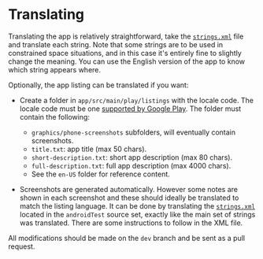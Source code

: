 # Translating

Translating the app is relatively straightforward, take the [`strings.xml`][strings_xml] file
and translate each string. Note that some strings are to be used in constrained space situations,
and in this case it's entirely fine to slightly change the meaning.
You can use the English version of the app to know which string appears where.

Optionally, the app listing can be translated if you want:

- Create a folder in `app/src/main/play/listings` with the locale code. The locale code must be
  one [supported by Google Play][play_store_locales]. The folder must contain the following:
    - `graphics/phone-screenshots` subfolders, will eventually contain screenshots.
    - `title.txt`: app title (max 50 chars).
    - `short-description.txt`: short app description (max 80 chars).
    - `full-description.txt`: full app description (max 4000 chars).
    - See the `en-US` folder for reference content.

- Screenshots are generated automatically. However some notes are shown in each screenshot
  and these should ideally be translated to match the listing language. It can be done by
  translating the [`strings.xml`][strings_xml_screenshots] located in the `androidTest` source set,
  exactly like the main set of strings was translated. There are some instructions to follow in the XML file.

All modifications should be made on the `dev` branch and be sent as a pull request.

[strings_xml]: app/src/main/res/values/strings.xml
[strings_xml_screenshots]: app/src/androidTest/res/values/strings.xml
[play_store_locales]: https://support.google.com/googleplay/android-developer/answer/3125566